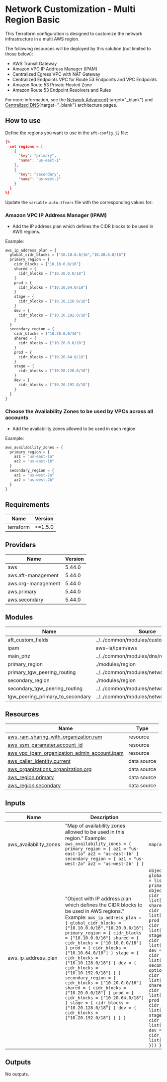 # Network Customization - Multi Region Basic

This Terraform configuration is designed to customize the network infrastructure in a multi AWS region.

The following resources will be deployed by this solution (not limited to those below):

- AWS Transit Gateway
- Amazon VPC IP Address Manager (IPAM)
- Centralized Egress VPC with NAT Gateway
- Centralized Endpoints VPC for Route 53 Endpoints and VPC Endpoints
- Amazon Route 53 Private Hosted Zone
- Amazon Route 53 Endpoint Resolvers and Rules

For more information, see the [Network Advanced](../../docs/architectures/network-advanced.md){:target="_blank"} and [Centralized DNS](../../docs/architectures/centralized-dns.md){:target="_blank"} architecture pages.

## How to use

Define the regions you want to use in the `aft-config.j2` file:

```json
{% 
  set regions = [
    {
      "key": "primary",
      "name": "us-east-1"
    },
    {
      "key": "secondary",
      "name": "us-west-2"
    }
  ]
%}
```

Update the `variable.auto.tfvars` file with the corresponding values for:

### Amazon VPC IP Address Manager (IPAM)

- Add the IP address plan which defines the CIDR blocks to be used in AWS regions.

Example:

```terraform
aws_ip_address_plan = {
  global_cidr_blocks = ["10.10.0.0/16","10.20.0.0/16"]
  primary_region = {
    cidr_blocks = ["10.10.0.0/16"]
    shared = {
      cidr_blocks = ["10.10.0.0/18"]
    }
    prod = {
      cidr_blocks = ["10.10.64.0/18"]
    }
    stage = {
      cidr_blocks = ["10.10.128.0/18"]
    }
    dev = {
      cidr_blocks = ["10.10.192.0/18"]
    }
  }
  secondary_region = {
    cidr_blocks = ["10.20.0.0/16"]
    shared = {
      cidr_blocks = ["10.20.0.0/18"]
    }
    prod = {
      cidr_blocks = ["10.20.64.0/18"]
    }
    stage = {
      cidr_blocks = ["10.20.128.0/18"]
    }
    dev = {
      cidr_blocks = ["10.20.192.0/18"]
    }
  }
}
```

### Choose the Availability Zones to be used by VPCs across all accounts

- Add the availability zones allowed to be used in each region.

Example:

```terraform
aws_availability_zones = {
  primary_region = {
    az1 = "us-east-1a"
    az2 = "us-east-1b"
  }
  secondary_region = {
    az1 = "us-west-2a"
    az2 = "us-west-2b"
  }
}
```

<!-- BEGIN_TF_DOCS -->
## Requirements

| Name | Version |
|------|---------|
| terraform | >=1.5.0 |

## Providers

| Name | Version |
|------|---------|
| aws | 5.44.0 |
| aws.aft-management | 5.44.0 |
| aws.org-management | 5.44.0 |
| aws.primary | 5.44.0 |
| aws.secondary | 5.44.0 |

## Modules

| Name | Source | Version |
|------|--------|---------|
| aft\_custom\_fields | ../../common/modules/custom_fields | n/a |
| ipam | aws-ia/ipam/aws | 2.1.0 |
| main\_phz | ../../common/modules/dns/route53_phz | n/a |
| primary\_region | ./modules/region | n/a |
| primary\_tgw\_peering\_routing | ../../common/modules/network/tgw_routing | n/a |
| secondary\_region | ./modules/region | n/a |
| secondary\_tgw\_peering\_routing | ../../common/modules/network/tgw_routing | n/a |
| tgw\_peering\_primary\_to\_secondary | ../../common/modules/network/tgw_peering | n/a |

## Resources

| Name | Type |
|------|------|
| [aws_ram_sharing_with_organization.ram](https://registry.terraform.io/providers/hashicorp/aws/latest/docs/resources/ram_sharing_with_organization) | resource |
| [aws_ssm_parameter.account_id](https://registry.terraform.io/providers/hashicorp/aws/latest/docs/resources/ssm_parameter) | resource |
| [aws_vpc_ipam_organization_admin_account.ipam](https://registry.terraform.io/providers/hashicorp/aws/latest/docs/resources/vpc_ipam_organization_admin_account) | resource |
| [aws_caller_identity.current](https://registry.terraform.io/providers/hashicorp/aws/latest/docs/data-sources/caller_identity) | data source |
| [aws_organizations_organization.org](https://registry.terraform.io/providers/hashicorp/aws/latest/docs/data-sources/organizations_organization) | data source |
| [aws_region.primary](https://registry.terraform.io/providers/hashicorp/aws/latest/docs/data-sources/region) | data source |
| [aws_region.secondary](https://registry.terraform.io/providers/hashicorp/aws/latest/docs/data-sources/region) | data source |

## Inputs

| Name | Description | Type | Default | Required |
|------|-------------|------|---------|:--------:|
| aws\_availability\_zones | "Map of availability zones allowed to be used in this region." Example: ```aws_availability_zones = { primary_region = { az1 = "us-east-1a" az2 = "us-east-1b" } secondary_region = { az1 = "us-west-2a" az2 = "us-west-2b" } }``` | `map(any)` | n/a | yes |
| aws\_ip\_address\_plan | "Object with IP address plan which defines the CIDR blocks to be used in AWS regions." Example: ```aws_ip_address_plan = { global_cidr_blocks = ["10.10.0.0/16","10.20.0.0/16"] primary_region = { cidr_blocks = ["10.10.0.0/16"] shared = { cidr_blocks = ["10.10.0.0/18"] } prod = { cidr_blocks = ["10.10.64.0/18"] } stage = { cidr_blocks = ["10.10.128.0/18"] } dev = { cidr_blocks = ["10.10.192.0/18"] } } secondary_region = { cidr_blocks = ["10.20.0.0/16"] shared = { cidr_blocks = ["10.20.0.0/18"] } prod = { cidr_blocks = ["10.20.64.0/18"] } stage = { cidr_blocks = ["10.20.128.0/18"] } dev = { cidr_blocks = ["10.20.192.0/18"] } } }``` | ```object({ global_cidr_blocks = list(string) primary_region = object({ cidr_blocks = list(string) shared = object({ cidr_blocks = list(string) }) prod = object({ cidr_blocks = list(string) }) stage = object({ cidr_blocks = list(string) }) dev = object({ cidr_blocks = list(string) }) }) secondary_region = optional(object({ cidr_blocks = list(string) shared = object({ cidr_blocks = list(string) }) prod = object({ cidr_blocks = list(string) }) stage = object({ cidr_blocks = list(string) }) dev = object({ cidr_blocks = list(string) }) })) })``` | n/a | yes |

## Outputs

No outputs.
<!-- END_TF_DOCS -->
